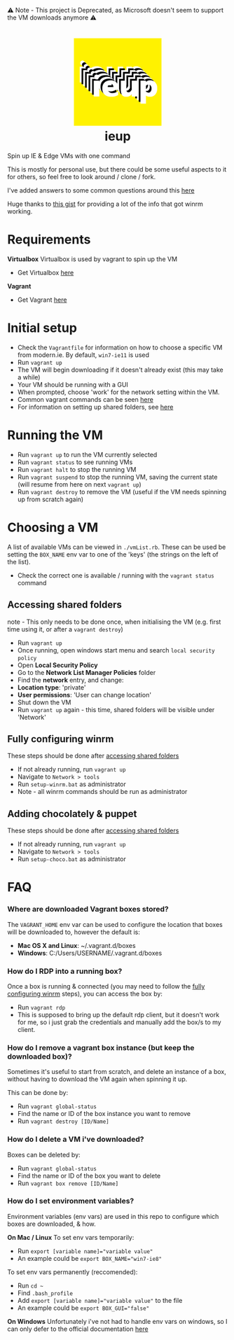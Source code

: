:warning: Note - This project is Deprecated, as Microsoft doesn't seem to support the VM downloads anymore :warning:

<h1 align="center">
  <img src="https://raw.githubusercontent.com/jonshort/ieup/master/assets/logo.png" alt="ieup" title="ieup" width="200">
  <br>
    ieup
  <br>
</h1>

Spin up IE & Edge VMs with one command

This is mostly for personal use, but there could be some useful aspects to it for others, so feel free to look around / clone / fork.

I've added answers to some common questions around this [here](#faq)

Huge thanks to [this gist](https://gist.github.com/andreptb/57e388df5e881937e62a) for providing a lot of the info that got winrm working.

# Requirements
**Virtualbox**
Virtualbox is used by vagrant to spin up the VM
- Get Virtualbox [here](https://www.virtualbox.org/)

**Vagrant**
- Get Vagrant [here](https://www.vagrantup.com/)

# Initial setup
- Check the `Vagrantfile` for information on how to choose a specific VM from modern.ie. By default, `win7-ie11` is used
- Run `vagrant up`
- The VM will begin downloading if it doesn't already exist (this may take a while)
- Your VM should be running with a GUI
- When prompted, choose 'work' for the network setting within the VM.
- Common vagrant commands can be seen [here](#running-the-vm)
- For information on setting up shared folders, see [here](#accessing-shared-folders)

# Running the VM
- Run `vagrant up` to run the VM currently selected
- Run `vagrant status` to see running VMs
- Run `vagrant halt` to stop the running VM
- Run `vagrant suspend` to stop the running VM, saving the current state (will resume from here on next `vagrant up`)
- Run `vagrant destroy` to remove the VM (useful if the VM needs spinning up from scratch again)

# Choosing a VM
A list of available VMs can be viewed in `./vmList.rb`. These can be used be setting the `BOX_NAME` env var to one of the 'keys' (the strings on the left of the list).
- Check the correct one is available / running with the `vagrant status` command

## Accessing shared folders
note - This only needs to be done once, when initialising the VM (e.g. first time using it, or after a `vagrant destroy`)
- Run `vagrant up`
- Once running, open windows start menu and search `local security policy`
- Open **Local Security Policy**
- Go to the **Network List Manager Policies** folder
- Find the **network** entry, and change:
- **Location type**: 'private'
- **User permissions**: 'User can change location'
- Shut down the VM
- Run `vagrant up` again - this time, shared folders will be visible under 'Network'

## Fully configuring winrm
These steps should be done after [accessing shared folders](#accessing-shared-folders)
- If not already running, run `vagrant up`
- Navigate to `Network > tools`
- Run `setup-winrm.bat` as administrator
- Note - all winrm commands should be run as administrator

## Adding chocolately & puppet
These steps should be done after [accessing shared folders](#accessing-shared-folders)
- If not already running, run `vagrant up`
- Navigate to `Network > tools`
- Run `setup-choco.bat` as administrator

# FAQ
### Where are downloaded Vagrant boxes stored?
The `VAGRANT_HOME` env var can be used to configure the location that boxes will be downloaded to, however the default is:
- **Mac OS X and Linux**: ~/.vagrant.d/boxes
- **Windows**: C:/Users/USERNAME/.vagrant.d/boxes

### How do I RDP into a running box?
Once a box is running & connected (you may need to follow the [fully configuring winrm](#fully-configuring-winrm) steps), you can access the box by:
- Run `vagrant rdp`
- This is supposed to bring up the default rdp client, but it doesn't work for me, so i just grab the credentials and manually add the box/s to my client.

### How do I remove a vagrant box instance (but keep the downloaded box)?
Sometimes it's useful to start from scratch, and delete an instance of a box, without having to download the VM again when spinning it up.

This can be done by:
- Run `vagrant global-status`
- Find the name or ID of the box instance you want to remove
- Run `vagrant destroy [ID/Name]`

### How do I delete a VM i've downloaded?
Boxes can be deleted by:
- Run `vagrant global-status`
- Find the name or ID of the box you want to delete
- Run `vagrant box remove [ID/Name]`

### How do I set environment variables?
Environment variables (env vars) are used in this repo to configure which boxes are downloaded, & how.

**On Mac / Linux**
To set env vars temporarily:
- Run `export [variable name]="variable value"`
- An example could be `export BOX_NAME="win7-ie8"`

To set env vars permanently (reccomended):
- Run `cd ~`
- Find `.bash_profile`
- Add `export [variable name]="variable value"` to the file
- An example could be `export BOX_GUI="false"`

**On Windows**
Unfortunately i've not had to handle env vars on windows, so I can only defer to the official documentation [here](https://msdn.microsoft.com/en-us/library/windows/desktop/ms682653(v=vs.85).aspx)
